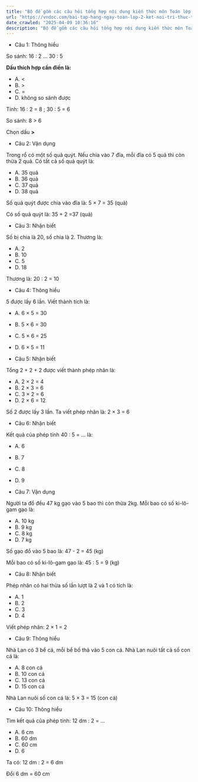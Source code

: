 ```yaml
---
title: "Bộ đề gồm các câu hỏi tổng hợp nội dung kiến thức môn Toán lớp 2 đã học ở Tuần 23 trong chương trình Toán lớp 2 Tập 2 Kết nối tri thức, giúp các em ôn tập và luyện giải các dạng bài tập Toán lớp 2. Mời các em cùng luyện tập."
url: "https://vndoc.com/bai-tap-hang-ngay-toan-lop-2-ket-noi-tri-thuc-tuan-23-thu-2-337071"
date_crawled: "2025-04-09 10:36:16"
description: "Bộ đề gồm các câu hỏi tổng hợp nội dung kiến thức môn Toán lớp 2 đã học ở Tuần 23 trong chương trình Toán lớp 2 Tập 2 Kết nối tri thức, giúp các em ôn tập và luyện giải các dạng bài tập Toán lớp 2. Mời các em cùng luyện tập."
---
```


* Câu 1:  Thông hiểu

So sánh: 16 : 2 ... 30 : 5

**Dấu thích hợp cần điền là:**

  * A. <
  * B. >
  * C. = 
  * D. không so sánh được 



Tính: 16 : 2 = 8 ; 30 : 5 = 6

So sánh: 8 > 6

Chọn dấu **>**

* Câu 2:  Vận dụng

Trong rổ có một số quả quýt. Nếu chia vào 7 đĩa, mỗi đĩa có 5 quả thì còn thừa 2 quả. Có tất cả số quả quýt là:

  * A. 35 quả 
  * B. 36 quả 
  * C. 37 quả 
  * D. 38 quả 



Số quả quýt được chia vào đĩa là: 5 × 7 = 35 (quả)

Có số quả quýt là: 35 + 2 =37 (quả)

* Câu 3:  Nhận biết

Số bị chia là 20, số chia là 2. Thương là:

  * A. 2 
  * B. 10 
  * C. 5 
  * D. 18 



Thương là: 20 : 2 = 10

* Câu 4:  Thông hiểu

5 được lấy 6 lần. Viết thành tích là:

  * A. 6 × 5 = 30 
  * B. 5 × 6 = 30 
  * C. 5 × 6 = 25 
  * D. 6 × 5 = 11 



* Câu 5:  Nhận biết

Tổng 2 + 2 + 2 được viết thành phép nhân là:

  * A. 2 × 2 = 4 
  * B. 2 × 3 = 6 
  * C. 3 × 2 = 6 
  * D. 2 × 6 = 12 



Số 2 được lấy 3 lần. Ta viết phép nhân là: 2 × 3 = 6

* Câu 6:  Nhận biết

Kết quả của phép tính 40 : 5 = ... là:

  * A. 6 
  * B. 7 
  * C. 8 
  * D. 9 



* Câu 7:  Vận dụng

Người ta đổ đều 47 kg gạo vào 5 bao thì còn thừa 2kg. Mỗi bao có số ki-lô-gam gạo là:

  * A. 10 kg 
  * B. 9 kg 
  * C. 8 kg 
  * D. 7 kg 



Số gạo đổ vào 5 bao là: 47 - 2 = 45 (kg)

Mỗi bao có số ki-lô-gam gạo là: 45 : 5 = 9 (kg)

* Câu 8:  Nhận biết

Phép nhân có hai thừa số lần lượt là 2 và 1 có tích là:

  * A. 1 
  * B. 2 
  * C. 3 
  * D. 4 



Viết phép nhân: 2 × 1 = 2

* Câu 9:  Thông hiểu

Nhà Lan có 3 bể cá, mỗi bể bố thả vào 5 con cá. Nhà Lan nuôi tất cả số con cá là:

  * A. 8 con cá 
  * B. 10 con cá 
  * C. 13 con cá 
  * D. 15 con cá 



Nhà Lan nuôi số con cá là: 5 × 3 = 15 (con cá)

* Câu 10:  Thông hiểu

Tìm kết quả của phép tính: 12 dm : 2 = ...

  * A. 6 cm 
  * B. 60 dm 
  * C. 60 cm 
  * D. 6 



Ta có: 12 dm : 2 = 6 dm

Đổi 6 dm = 60 cm
